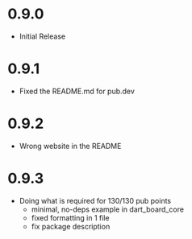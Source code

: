 # 0.9.0
- Initial Release

# 0.9.1
 - Fixed the README.md for pub.dev

# 0.9.2
 - Wrong website in the README

# 0.9.3
 - Doing what is required for 130/130 pub points
   * minimal, no-deps example in dart_board_core
   * fixed formatting in 1 file
   * fix package description
   